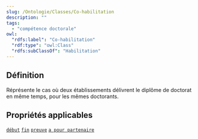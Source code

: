 ```yaml
---
slug: /Ontologie/Classes/Co-habilitation
description: ""
tags:
  - "compétence doctorale"
owl:
  "rdfs:label": "Co-habilitation"
  "rdf:type": "owl:Class"
  "rdfs:subClassOf": "Habilitation"
---
```


<OntologyTable frontMatter={frontMatter}/>

## Définition

Réprésente le cas où deux établissements délivrent le diplôme de doctorat en même temps, pour les mêmes doctorants.

## Propriétés applicables

[`début`](début.md)
[`fin`](fin.md)
[`preuve`](preuve.md)
[`a pour partenaire`](a_pour_partenaire.md)
